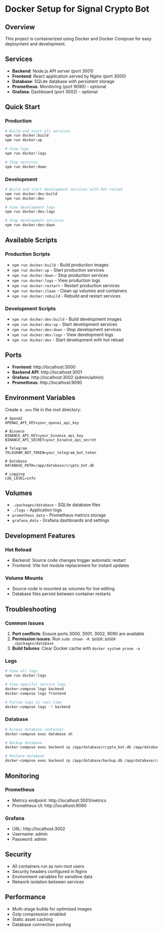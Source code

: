 # Docker Setup for Signal Crypto Bot

## Overview

This project is containerized using Docker and Docker Compose for easy deployment
and development.

## Services

- **Backend**: Node.js API server (port 3001)
- **Frontend**: React application served by Nginx (port 3000)
- **Database**: SQLite database with persistent storage
- **Prometheus**: Monitoring (port 9090) - optional
- **Grafana**: Dashboard (port 3002) - optional

## Quick Start

### Production

```bash
# Build and start all services
npm run docker:build
npm run docker:up

# View logs
npm run docker:logs

# Stop services
npm run docker:down
```

### Development

```bash
# Build and start development services with hot reload
npm run docker:dev:build
npm run docker:dev

# View development logs
npm run docker:dev:logs

# Stop development services
npm run docker:dev:down
```

## Available Scripts

### Production Scripts

- `npm run docker:build` - Build production images
- `npm run docker:up` - Start production services
- `npm run docker:down` - Stop production services
- `npm run docker:logs` - View production logs
- `npm run docker:restart` - Restart production services
- `npm run docker:clean` - Clean up volumes and containers
- `npm run docker:rebuild` - Rebuild and restart services

### Development Scripts

- `npm run docker:dev:build` - Build development images
- `npm run docker:dev:up` - Start development services
- `npm run docker:dev:down` - Stop development services
- `npm run docker:dev:logs` - View development logs
- `npm run docker:dev` - Start development with hot reload

## Ports

- **Frontend**: http://localhost:3000
- **Backend API**: http://localhost:3001
- **Grafana**: http://localhost:3002 (admin/admin)
- **Prometheus**: http://localhost:9090

## Environment Variables

Create a `.env` file in the root directory:

```env
# OpenAI
OPENAI_API_KEY=your_openai_api_key

# Binance
BINANCE_API_KEY=your_binance_api_key
BINANCE_API_SECRET=your_binance_api_secret

# Telegram
TELEGRAM_BOT_TOKEN=your_telegram_bot_token

# Database
DATABASE_PATH=/app/database/crypto_bot.db

# Logging
LOG_LEVEL=info
```

## Volumes

- `./packages/database` - SQLite database files
- `./logs` - Application logs
- `prometheus_data` - Prometheus metrics storage
- `grafana_data` - Grafana dashboards and settings

## Development Features

### Hot Reload

- Backend: Source code changes trigger automatic restart
- Frontend: Vite hot module replacement for instant updates

### Volume Mounts

- Source code is mounted as volumes for live editing
- Database files persist between container restarts

## Troubleshooting

### Common Issues

1. **Port conflicts**: Ensure ports 3000, 3001, 3002, 9090 are available
2. **Permission issues**: Run `sudo chown -R $USER:$USER ./packages/database`
3. **Build failures**: Clear Docker cache with `docker system prune -a`

### Logs

```bash
# View all logs
npm run docker:logs

# View specific service logs
docker-compose logs backend
docker-compose logs frontend

# Follow logs in real-time
docker-compose logs -f backend
```

### Database

```bash
# Access database container
docker-compose exec database sh

# Backup database
docker-compose exec backend cp /app/database/crypto_bot.db /app/database/backup.db

# Restore database
docker-compose exec backend cp /app/database/backup.db /app/database/crypto_bot.db
```

## Monitoring

### Prometheus

- Metrics endpoint: http://localhost:3001/metrics
- Prometheus UI: http://localhost:9090

### Grafana

- URL: http://localhost:3002
- Username: admin
- Password: admin

## Security

- All containers run as non-root users
- Security headers configured in Nginx
- Environment variables for sensitive data
- Network isolation between services

## Performance

- Multi-stage builds for optimized images
- Gzip compression enabled
- Static asset caching
- Database connection pooling
